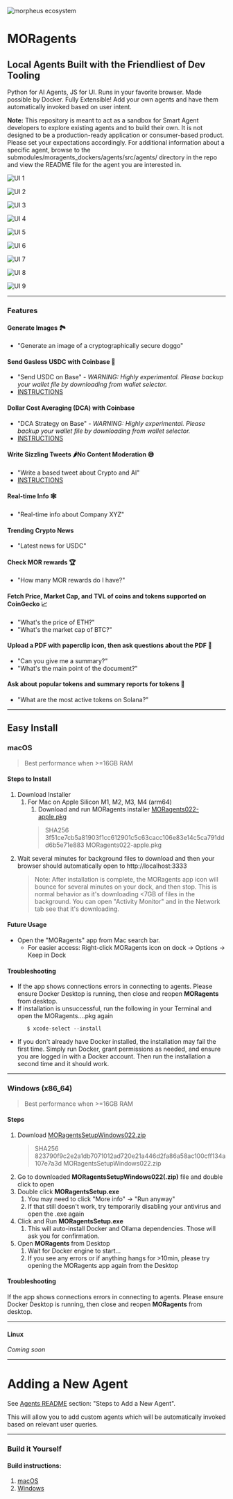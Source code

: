 ![morpheus ecosystem](images/morpheus-ecosystem@3x_green.png)
# MORagents

## Local Agents Built with the Friendliest of Dev Tooling
Python for AI Agents, JS for UI. Runs in your favorite browser. Made possible by Docker.
Fully Extensible! Add your own agents and have them automatically invoked based on user intent.

**Note:** This repository is meant to act as a sandbox for Smart Agent developers to explore existing agents and to build their own. It is not designed to be a production-ready application or consumer-based product. Please set your expectations accordingly. For additional information about a specific agent, browse to the submodules/moragents_dockers/agents/src/agents/ directory in the repo and view the README file for the agent you are interested in.

![UI 1](images/MORagents-UI.png)

![UI 2](images/gasless-usdc-base-agent.png)

![UI 3](images/dca-strategy-agent.png)

![UI 4](images/image-generator.png)

![UI 5](images/tweet_sizzler.png)

![UI 6](images/real-time-info.png)

![UI 7](images/mor_rewards.png)

![UI 8](images/price-fetcher-realtime-news.png)

![UI 9](images/moragents_chatpdf.png)

---

### Features

#### Generate Images 🏞️
   - "Generate an image of a cryptographically secure doggo"
#### Send Gasless USDC with Coinbase 🚚
   - "Send USDC on Base"
   _- WARNING: Highly experimental. Please backup your wallet file by downloading from wallet selector._
   - [INSTRUCTIONS](submodules/moragents_dockers/agents/src/agents/base_agent/README.md)
#### Dollar Cost Averaging (DCA) with Coinbase
   - "DCA Strategy on Base"
   _- WARNING: Highly experimental. Please backup your wallet file by downloading from wallet selector._
   - [INSTRUCTIONS](submodules/moragents_dockers/agents/src/agents/dca_agent/README.md)
#### Write Sizzling Tweets 🌶No Content Moderation 😅
  - "Write a based tweet about Crypto and AI"
  - [INSTRUCTIONS](submodules/moragents_dockers/agents/src/agents/tweet_sizzler/README.md)
#### Real-time Info 🕸️
  - "Real-time info about Company XYZ"
#### Trending Crypto News
  - "Latest news for USDC"
#### Check MOR rewards 🏆
  - "How many MOR rewards do I have?"
#### Fetch Price, Market Cap, and TVL of coins and tokens supported on CoinGecko 📈
  - "What's the price of ETH?"
  - "What's the market cap of BTC?"
#### Upload a PDF with paperclip icon, then ask questions about the PDF 📄
  - "Can you give me a summary?"
  - "What's the main point of the document?"
#### Ask about popular tokens and summary reports for tokens 🍿
  - "What are the most active tokens on Solana?"

---

## Easy Install
### macOS
>Best performance when >=16GB RAM

#### Steps to Install
1. Download Installer
   1. For Mac on Apple Silicon M1, M2, M3, M4 (arm64)
      1. Download and run MORagents installer [MORagents022-apple.pkg](https://drive.proton.me/urls/YA24T6MMT0#iCrO2BCuVZff)
      > SHA256 3f51ce7cb5a81903f1cc612901c5c63cacc106e83e14c5ca791ddd6b5e71e883 MORagents022-apple.pkg
2. Wait several minutes for background files to download and then your browser should automatically open to http://localhost:3333
    > Note: After installation is complete, the MORagents app icon will bounce for several minutes on your dock, and then stop. This is normal behavior as it's downloading <7GB of files in the background. You can open "Activity Monitor" and in the Network tab see that it's downloading.

#### Future Usage
- Open the "MORagents" app from Mac search bar.
  - For easier access: Right-click MORagents icon on dock -> Options -> Keep in Dock

#### Troubleshooting
- If the app shows connections errors in connecting to agents. Please ensure Docker Desktop is running, then close and reopen **MORagents** from desktop.
- If installation is unsuccessful, run the following in your Terminal and open the MORagents....pkg again
   ```shell
      $ xcode-select --install
   ```
- If you don't already have Docker installed, the installation may fail the first time. Simply run Docker, grant permissions as needed, and ensure you are logged in with a Docker account. Then run the installation a second time and it should work.
---

### Windows (x86_64)
>Best performance when >=16GB RAM

#### Steps
1. Download [MORagentsSetupWindows022.zip](https://drive.proton.me/urls/MGNQ086Y2G#1cVhZOkkY1TU)
    > SHA256 823790f9c2e2a1db7071012ad720e21a446d2fa86a58ac100cff134a107e7a3d MORagentsSetupWindows022.zip
2. Go to downloaded **MORagentsSetupWindows022(.zip)** file and double click to open
3. Double click **MORagentsSetup.exe**
   1. You may need to click "More info" -> "Run anyway"
   2. If that still doesn't work, try temporarily disabling your antivirus and open the .exe again
4. Click and Run **MORagentsSetup.exe**
   1. This will auto-install Docker and Ollama dependencies. Those will ask you for confirmation.
5. Open **MORagents** from Desktop
   1. Wait for Docker engine to start...
   2. If you see any errors or if anything hangs for >10min, please try opening the MORagents app again from the Desktop

#### Troubleshooting
If the app shows connections errors in connecting to agents. Please ensure Docker Desktop is running, then close and reopen **MORagents** from desktop.

---

#### Linux
*Coming soon*

---
# Adding a New Agent

See [Agents README](submodules/moragents_dockers/README.md) section: "Steps to Add a New Agent".

This will allow you to add custom agents which will be automatically invoked based on relevant user queries.

---

### Build it Yourself

#### Build instructions:
1. [macOS](build_assets/macOS/README_MACOS_DEV_BUILD.md)
2. [Windows](build_assets/windows/README_WINDOWS_DEV_BUILD.md)
